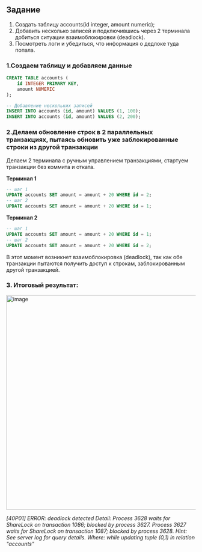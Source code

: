 ## Задание
1. Создать таблицу accounts(id integer, amount numeric);
2. Добавить несколько записей и подключившись через 2 терминала добиться
ситуации взаимоблокировки (deadlock).
3. Посмотреть логи и убедиться, что информация о дедлоке туда попала.

### 1.Создаем таблицу и добавляем данные
```sql
CREATE TABLE accounts (
    id INTEGER PRIMARY KEY,
    amount NUMERIC
);

-- Добавление нескольких записей
INSERT INTO accounts (id, amount) VALUES (1, 100);
INSERT INTO accounts (id, amount) VALUES (2, 200);
```

### 2.Делаем обновление строк в 2 параллельных транзакциях, пытаясь обновить уже заблокированные строки из другой транзакции
Делаем 2 терминала с ручным управлением транзакциями, стартуем транзакции без коммита и отката.

**Терминал 1**
```sql
-- шаг 1
UPDATE accounts SET amount = amount + 20 WHERE id = 2;
-- шаг 2
UPDATE accounts SET amount = amount + 20 WHERE id = 1;
```

**Терминал 2**
```sql
-- шаг 1
UPDATE accounts SET amount = amount + 20 WHERE id = 1;
-- шаг 2
UPDATE accounts SET amount = amount + 20 WHERE id = 2;
```

В этот момент возникнет взаимоблокировка (deadlock), так как обе транзакции пытаются получить доступ к строкам, заблокированным другой транзакцией.

### 3. Итоговый результат:

<img width="571" alt="image" src="https://github.com/user-attachments/assets/95823d24-7107-4bfb-a101-972aee230481">

*[40P01] ERROR: deadlock detected Detail: Process 3628 waits for ShareLock on transaction 1086; blocked by process 3627. 
Process 3627 waits for ShareLock on transaction 1087; blocked by process 3628. 
Hint: See server log for query details. Where: while updating tuple (0,1) in relation "accounts"*
